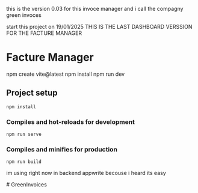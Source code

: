 this is the version 0.03 for this invoce manager and i call the compagny green invoces 



start this project on 19/01/2025 THIS IS THE LAST DASHBOARD VERSSION FOR THE FACTURE MANAGER 
# Facture Manager

npm create vite@latest
npm install
npm run dev


## Project setup
```
npm install
```

### Compiles and hot-reloads for development
```
npm run serve
```

### Compiles and minifies for production
```
npm run build
```


im using right now in backend appwrite becouse i heard its easy 


#   G r e e n I n v o i c e s 
 
 
